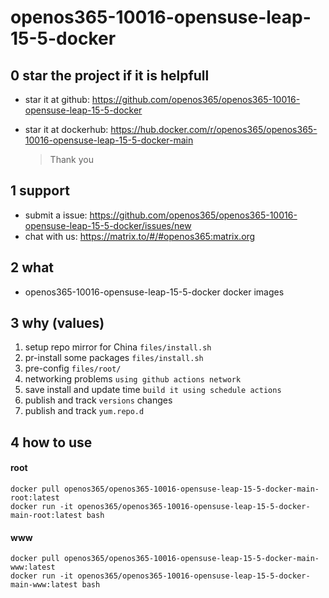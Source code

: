 # openos365-10016-opensuse-leap-15-5-docker

## 0 star the project if it is helpfull

* star it at github: https://github.com/openos365/openos365-10016-opensuse-leap-15-5-docker
* star it at dockerhub: https://hub.docker.com/r/openos365/openos365-10016-opensuse-leap-15-5-docker-main

  > Thank you

## 1 support

* submit a issue: https://github.com/openos365/openos365-10016-opensuse-leap-15-5-docker/issues/new
* chat with us: https://matrix.to/#/#openos365:matrix.org

## 2 what

* openos365-10016-opensuse-leap-15-5-docker docker images
  
## 3 why (values)

1. setup repo mirror for China `files/install.sh`
1. pr-install some packages `files/install.sh`
1. pre-config `files/root/`
1. networking problems `using github actions network`
1. save install and update time `build it using schedule actions`
1. publish and track `versions` changes
1. publish and track `yum.repo.d`

## 4 how to use

#### root
```
docker pull openos365/openos365-10016-opensuse-leap-15-5-docker-main-root:latest
docker run -it openos365/openos365-10016-opensuse-leap-15-5-docker-main-root:latest bash
```
#### www

```
docker pull openos365/openos365-10016-opensuse-leap-15-5-docker-main-www:latest
docker run -it openos365/openos365-10016-opensuse-leap-15-5-docker-main-www:latest bash
```
